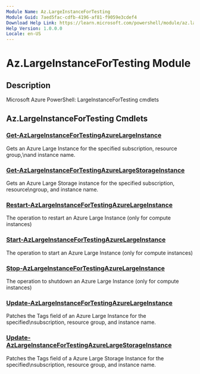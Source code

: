 ```yaml
---
Module Name: Az.LargeInstanceForTesting
Module Guid: 7aed5fac-cdfb-4196-af81-f9059e3cdef4
Download Help Link: https://learn.microsoft.com/powershell/module/az.largeinstancefortesting
Help Version: 1.0.0.0
Locale: en-US
---
```


# Az.LargeInstanceForTesting Module
## Description
Microsoft Azure PowerShell: LargeInstanceForTesting cmdlets

## Az.LargeInstanceForTesting Cmdlets
### [Get-AzLargeInstanceForTestingAzureLargeInstance](Get-AzLargeInstanceForTestingAzureLargeInstance.md)
Gets an Azure Large Instance for the specified subscription, resource group,\nand instance name.

### [Get-AzLargeInstanceForTestingAzureLargeStorageInstance](Get-AzLargeInstanceForTestingAzureLargeStorageInstance.md)
Gets an Azure Large Storage instance for the specified subscription, resource\ngroup, and instance name.

### [Restart-AzLargeInstanceForTestingAzureLargeInstance](Restart-AzLargeInstanceForTestingAzureLargeInstance.md)
The operation to restart an Azure Large Instance (only for compute instances)

### [Start-AzLargeInstanceForTestingAzureLargeInstance](Start-AzLargeInstanceForTestingAzureLargeInstance.md)
The operation to start an Azure Large Instance (only for compute instances)

### [Stop-AzLargeInstanceForTestingAzureLargeInstance](Stop-AzLargeInstanceForTestingAzureLargeInstance.md)
The operation to shutdown an Azure Large Instance (only for compute instances)

### [Update-AzLargeInstanceForTestingAzureLargeInstance](Update-AzLargeInstanceForTestingAzureLargeInstance.md)
Patches the Tags field of an Azure Large Instance for the specified\nsubscription, resource group, and instance name.

### [Update-AzLargeInstanceForTestingAzureLargeStorageInstance](Update-AzLargeInstanceForTestingAzureLargeStorageInstance.md)
Patches the Tags field of a Azure Large Storage Instance for the specified\nsubscription, resource group, and instance name.

